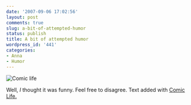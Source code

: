 ```yaml
---
date: '2007-09-06 17:02:56'
layout: post
comments: true
slug: a-bit-of-attempted-humor
status: publish
title: A bit of attempted humor
wordpress_id: '441'
categories:
- Anna
- Humor
---
```





![Comic life](http://www.phfactor.net/wp-pics/comiclife-test-wpa.jpg)


Well, _I_ thought it was funny. Feel free to disagree. Text added with [Comic Life.](http://plasq.com/comiclife/)
